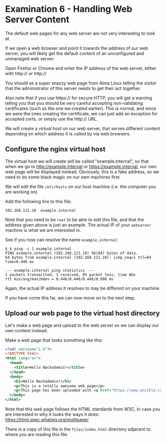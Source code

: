 # Examination 6 - Handling Web Server Content

The default web pages for any web server are not very interesting to look at.

If we open a web browser and point it towards the address of our web server,
you will likely get the default content of an unconfigured and unmanaged
web server:

Open Firefox or Chrome and enter the IP address of the web server, either
with http:// or http://

You should se a super snazzy web page from Alma Linux telling the visitor
that the administrator of this server needs to get their act together.

Also note that if you use https:// for secure HTTP, you will get a warning
telling you that you should be very careful accepting non-validating
certificates (such as the one we created earlier). This is normal, and
since we were the ones creating the certificate, we can just add an
exception for accepted certs, or simply use the http:// URL.

We will create a _virtual host_ on our web server, that serves different
content depending on which address it is called by via web browsers.

## Configure the nginx virtual host

The virtual host we will create will be called "example.internal", so that when we
go to http://example.ínternal or https://example.internal, our own web page
will be displayed instead. Obviously, this is a fake address, so we need
to do some black magic on our own machines first.

We will edit the file `/etc/hosts` on our host machine (i.e. the computer
you are working on).

Add the following line to this file:

    192.168.121.10  example.internal

Note that you need to be `root` to be able to edit this file, and that the address
given above is just an example. The actual IP of your `webserver` machine is
what we are interested in.

See if you now can resolve the name `example.internal`:

    $ $ ping -c 1 example.internal
    PING example.internal (192.168.121.10) 56(84) bytes of data.
    64 bytes from example.internal (192.168.121.10): icmp_seq=1 ttl=64 time=0.446 ms
    
    --- example.internal ping statistics ---
    1 packets transmitted, 1 received, 0% packet loss, time 0ms
    rtt min/avg/max/mdev = 0.446/0.446/0.446/0.000 ms

Again, the actual IP address it resolves to may be different on your machine.

If you have come this far, we can now move on to the next step.

## Upload our web page to the virtual host directory

Let's make a web page and upload to the web server so we can display our
own content instead.

Make a web page that looks something like this:

```xml
<?xml version="1.0"?>
<!DOCTYPE html>
<html lang="en">
  <head>
    <title>Hello Nackademin!</title>
  </head>
  <body>
    <h1>Hello Nackademin!</h1>
    <p>This is a totally awesome web page</p>
    <p>This page has been uploaded with <a href="https://www.ansible.com">Ansible</a>!</p>
  </body>
</html>
```

Note that this web page follows the HTML standards from W3C, in case you are
interested in why it looks the ways it does: https://html.spec.whatwg.org/multipage/

There is a copy of this file in the `files/index.html` directory adjacent to where
you are reading this file.

